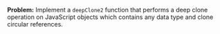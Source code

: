 **Problem:** Implement a `deepClone2` function that performs a deep clone operation on JavaScript objects which contains any data type and clone circular references.
